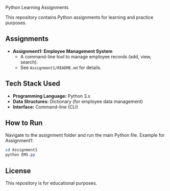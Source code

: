 Python Learning Assignments

This repository contains Python assignments for learning and practice purposes.

## Assignments

- **Assignment1: Employee Management System**
	- A command-line tool to manage employee records (add, view, search).
	- See `Assignment1/README.md` for details.

## Tech Stack Used

- **Programming Language:** Python 3.x
- **Data Structures:** Dictionary (for employee data management)
- **Interface:** Command-line (CLI)

## How to Run

Navigate to the assignment folder and run the main Python file. Example for Assignment1:

```powershell
cd Assignment1
python EMS.py
```

## License
This repository is for educational purposes.
